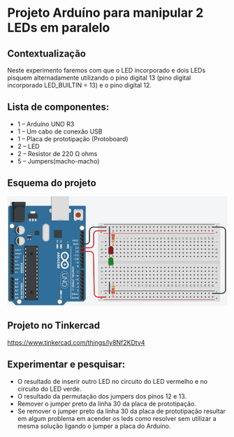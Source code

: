 # Projeto Arduíno para manipular 2 LEDs em paralelo

## Contextualização

Neste experimento faremos  com que o LED incorporado e dois LEDs pisquem alternadamente utilizando o pino digital 13 (pino digital incorporado LED_BUILTIN = 13) e o pino digital 12.

## Lista de componentes:

- 1 – Arduíno UNO R3
- 1 – Um cabo de conexão USB
- 1 – Placa de prototipação (Protoboard)
- 2 – LED
- 2 – Resistor de 220 Ω ohms
- 5 – Jumpers(macho-macho)

## Esquema do projeto

![Esquema do projeto](esquema_projeto.jpg)

## Projeto no Tinkercad

https://www.tinkercad.com/things/ly8Nf2KDtv4

## Experimentar e pesquisar:

- O resultado de inserir outro LED no circuito do LED vermelho e no circuito do LED verde.
- O resultado da permutação dos jumpers dos pinos 12 e 13.
- Remover o jumper preto da linha 30 da placa de prototipação.
- Se remover o jumper preto da linha 30 da placa de prototipação resultar em algum problema em acender os leds como resolver sem utilizar a mesma solução ligando o jumper a placa do Arduíno.